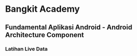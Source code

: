 ﻿# Bangkit Academy
## Fundamental Aplikasi Android - Android Architecture Component
### Latihan Live Data
